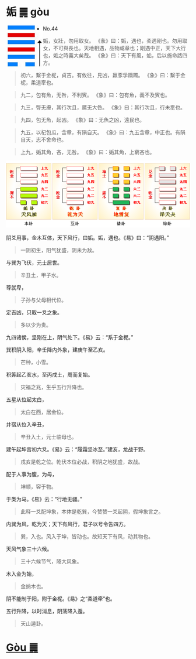 # 姤 ䷫ gòu

<img src="shapes/44.10.png" width="101" alt="姤" align="left">

- No.44

> 姤，女壯，勿用取女。
>《彖》曰：姤，遇也，柔遇剛也。勿用取女，不可與長也。天地相遇，品物咸章也；剛遇中正，天下大行也，姤之時義大矣哉。
>《象》曰：天下有風，姤，后以施命誥四方。

> 初六，繫于金柅，貞吉。有攸往，見凶，羸豕孚蹢躅。
>《象》曰：繫于金柅，柔道牽也。

> 九二，包有魚，无咎，不利賓。
>《象》曰：包有魚，義不及賓也。

> 九三，臀无膚，其行次且，厲无大咎。
>《象》曰：其行次且，行未牽也。

> 九四，包无魚，起凶。
>《象》曰：无魚之凶，遠民也。

> 九五，以杞包瓜，含章，有隕自天。
>《象》曰：九五含章，中正也。有隕自天，志不舍命也。

> 上九，姤其角，吝，无咎。
>《象》曰：姤其角，上窮吝也。

<img src="shapes/44.11.png">

阴爻用事，金木互体，天下风行，曰姤。姤，遇也。《易》曰：“阴遇阳。”
> 一阴初生，阳气犹盛，阴未为敌。

与巽为飞伏，元士居世。
> 辛丑土，甲子水。

尊就卑，
> 子孙与父母相代位。

定吉凶，只取一爻之象。
> 多以少为贵。

九四诸侯，坚刚在上，阴气处下。《易》云：“系于金柅。” 

巽积阴入阳，辛壬降内外象，建庚午至乙亥。
> 芒种，小雪。

积筭起乙亥水，至丙戌土，周而复始。
> 灾福之兆，生乎五行升降也。

五星从位起太白，
> 太白在西，居金位。

井宿从位入辛丑，
> 辛丑入土，元士临母也。

建午起坤宫初六爻。《易》云：“履霜坚冰至。”建亥，龙战于野。
> 戌亥是乾之位。乾伏本位必战，积阴之地犹盛，故战。 

配于人事为腹，为母，
> 坤顺，容于物。

于类为马。《易》云：“行地无疆。”
> 此释一爻配坤象，本体是乾巽，今赞赞一爻起阴，假坤象言之。

内巽为风，乾为天；天下有风行，君子以号令告四方。
> 巽，入也。风入于坤，皆动也。故知天下有风，动其物也。

天风气象三十六候。
> 三十六候节气，降大风象。 

木入金为始，
> 金纳木也。

阴不能制于阳，附于金柅。《易》之“柔道牵”也。

五行升降，以时消息，阴荡降入遁。
> 天山遁卦。

# [Gòu ䷫](e5a7a4gou.md)
